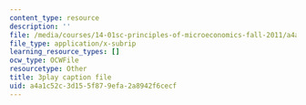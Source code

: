 ```yaml
---
content_type: resource
description: ''
file: /media/courses/14-01sc-principles-of-microeconomics-fall-2011/a4a1c52c3d155f879efa2a8942f6cecf_aflMMnyAO0E.vtt
file_type: application/x-subrip
learning_resource_types: []
ocw_type: OCWFile
resourcetype: Other
title: 3play caption file
uid: a4a1c52c-3d15-5f87-9efa-2a8942f6cecf
---
```

